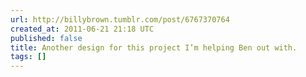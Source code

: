 ```yaml
---
url: http://billybrown.tumblr.com/post/6767370764
created_at: 2011-06-21 21:18 UTC
published: false
title: Another design for this project I’m helping Ben out with.
tags: []
---
```



